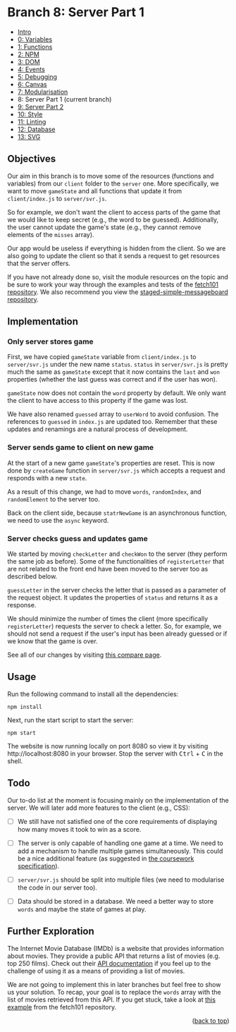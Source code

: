 <div id="top"></div>

<!-- BRANCH TITLE -->

# Branch 8: Server Part 1

- [Intro](https://github.dev/manighahrmani/hangman-in-branches)
- [0: Variables](https://github.com/portsoc/hangman-in-branches/tree/0)
- [1: Functions](https://github.com/portsoc/hangman-in-branches/tree/1)
- [2: NPM](https://github.com/portsoc/hangman-in-branches/tree/2)
- [3: DOM](https://github.com/portsoc/hangman-in-branches/tree/3)
- [4: Events](https://github.com/portsoc/hangman-in-branches/tree/4)
- [5: Debugging](https://github.com/portsoc/hangman-in-branches/tree/5)
- [6: Canvas](https://github.com/portsoc/hangman-in-branches/tree/6)
- [7: Modularisation](https://github.com/portsoc/hangman-in-branches/tree/7)
- 8: Server Part 1 (current branch)
- [9: Server Part 2](https://github.com/portsoc/hangman-in-branches/tree/9)
- [10: Style](https://github.com/portsoc/hangman-in-branches/tree/10)
- [11: Linting](https://github.com/portsoc/hangman-in-branches/tree/11)
- [12: Database](https://github.com/portsoc/hangman-in-branches/tree/12)
- [13: SVG](https://github.com/portsoc/hangman-in-branches/tree/13)

## Objectives

Our aim in this branch is to move some of the resources (functions and variables) from our `client` folder to the `server` one.
More specifically, we want to move `gameState` and all functions that update it from `client/index.js` to `server/svr.js`.

So for example, we don't want the client to access parts of the game that we would like to keep secret (e.g., the word to be guessed).
Additionally, the user cannot update the game's state (e.g., they cannot remove elements of the `misses` array).

Our app would be useless if everything is hidden from the client.
So we are also going to update the client so that it sends a request to get resources that the server offers.

If you have not already done so, visit the module resources on the topic and be sure to work your way through the examples and tests of the [fetch101 repository](https://github.com/portsoc/fetch101).
We also recommend you view the [staged-simple-messageboard](https://github.com/portsoc/staged-simple-message-board)[ repository](https://github.com/portsoc/staged-simple-message-board).

## Implementation

### Only server stores game

First, we have copied `gameState` variable from `client/index.js` to `server/svr.js` under the new name `status`.
`status` in `server/svr.js` is pretty much the same as `gameState` except that it now contains the `last` and `won` properties (whether the last guess was correct and if the user has won).

`gameState` now does not contain the `word` property by default.
We only want the client to have access to this property if the game was lost.

We have also renamed `guessed` array to `userWord` to avoid confusion.
The references to `guessed` in `index.js` are updated too.
Remember that these updates and renamings are a natural process of development.

### Server sends game to client on new game

At the start of a new game `gameState`'s properties are reset.
This is now done by `createGame` function in `server/svr.js` which accepts a request and responds with a new `state`.

As a result of this change, we had to move `words`, `randomIndex`, and `randomElement` to the server too.

Back on the client side, because `statrNewGame` is an asynchronous function, we need to use the `async` keyword.

### Server checks guess and updates game

We started by moving `checkLetter` and `checkWon` to the server (they perform the same job as before).
Some of the functionalities of `registerLetter` that are not related to the front end have been moved to the server too as described below.

`guessLetter` in the server checks the letter that is passed as a parameter of the request object.
It updates the properties of `status` and returns it as a response.

We should minimize the number of times the client (more specifically `registerLetter`) requests the server to check a letter.
So, for example, we should not send a request if the user's input has been already guessed or if we know that the game is over.

See all of our changes by visiting [this compare page](https://github.com/portsoc/hangman-in-branches/compare/7...8?diff=split).

## Usage

Run the following command to install all the dependencies:

```
npm install
```

Next, run the start script to start the server:

```
npm start
```

The website is now running locally on port 8080 so view it by visiting http://localhost:8080 in your browser.
Stop the server with <kbd>Ctrl</kbd> + <kbd>C</kbd> in the shell.

## Todo

Our to-do list at the moment is focusing mainly on the implementation of the server. We will later add more features to the client (e.g., CSS):

- [ ] We still have not satisfied one of the core requirements of displaying how many moves it took to win as a score.

- [ ] The server is only capable of handling one game at a time. We need to add a mechanism to handle multiple games simultaneously. This could be a nice additional feature (as suggested in [the coursework specification](https://docs.google.com/document/d/1cF3u2ldutHaBAzFOEsnVwfKrnPTylOrn-hAGFSDWca8/edit)).

- [ ] `server/svr.js` should be split into multiple files (we need to modularise the code in our server too).

- [ ] Data should be stored in a database. We need a better way to store `words` and maybe the state of games at play.

## Further Exploration

The Internet Movie Database (IMDb) is a website that provides information about movies.
They provide a public API that returns a list of movies (e.g. top 250 films).
Check out their [API documentation](https://imdb-api.com/api) if you feel up to the challenge of using it as a means of providing a list of movies.

We are not going to implement this in later branches but feel free to show us your solution.
To recap, your goal is to replace the `words` array with the list of movies retrieved from this API.
If you get stuck, take a look at [this example](https://github.com/portsoc/fetch101/blob/master/examples/6_other_peoples_data/script.mjs) from the fetch101 repository.

<p align="right">(<a href="#top">back to top</a>)</p>
